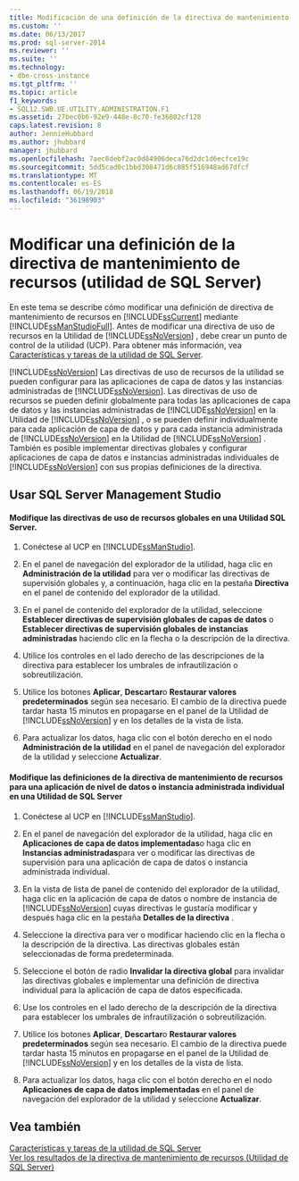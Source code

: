 ```yaml
---
title: Modificación de una definición de la directiva de mantenimiento de recursos (utilidad de SQL Server) | Microsoft Docs
ms.custom: ''
ms.date: 06/13/2017
ms.prod: sql-server-2014
ms.reviewer: ''
ms.suite: ''
ms.technology:
- dbe-cross-instance
ms.tgt_pltfrm: ''
ms.topic: article
f1_keywords:
- SQL12.SWB.UE.UTILITY.ADMINISTRATION.F1
ms.assetid: 27bec0b6-92e9-448e-8c70-fe36802cf128
caps.latest.revision: 8
author: JennieHubbard
ms.author: jhubbard
manager: jhubbard
ms.openlocfilehash: 7aec8debf2ac0d84906deca76d2dc1d6ecfce19c
ms.sourcegitcommit: 5dd5cad0c1bbd308471d6c885f516948ad67dfcf
ms.translationtype: MT
ms.contentlocale: es-ES
ms.lasthandoff: 06/19/2018
ms.locfileid: "36198903"
---
```

# <a name="modify-a-resource-health-policy-definition-sql-server-utility"></a>Modificar una definición de la directiva de mantenimiento de recursos (utilidad de SQL Server)
  En este tema se describe cómo modificar una definición de directiva de mantenimiento de recursos en [!INCLUDE[ssCurrent](../../includes/sscurrent-md.md)] mediante [!INCLUDE[ssManStudioFull](../../includes/ssmanstudiofull-md.md)]. Antes de modificar una directiva de uso de recursos en la Utilidad de [!INCLUDE[ssNoVersion](../../includes/ssnoversion-md.md)] , debe crear un punto de control de la utilidad (UCP). Para obtener más información, vea [Características y tareas de la utilidad de SQL Server](sql-server-utility-features-and-tasks.md).  
  
 [!INCLUDE[ssNoVersion](../../includes/ssnoversion-md.md)] Las directivas de uso de recursos de la utilidad se pueden configurar para las aplicaciones de capa de datos y las instancias administradas de [!INCLUDE[ssNoVersion](../../includes/ssnoversion-md.md)]. Las directivas de uso de recursos se pueden definir globalmente para todas las aplicaciones de capa de datos y las instancias administradas de [!INCLUDE[ssNoVersion](../../includes/ssnoversion-md.md)] en la Utilidad de [!INCLUDE[ssNoVersion](../../includes/ssnoversion-md.md)] , o se pueden definir individualmente para cada aplicación de capa de datos y para cada instancia administrada de [!INCLUDE[ssNoVersion](../../includes/ssnoversion-md.md)] en la Utilidad de [!INCLUDE[ssNoVersion](../../includes/ssnoversion-md.md)] . También es posible implementar directivas globales y configurar aplicaciones de capa de datos e instancias administradas individuales de [!INCLUDE[ssNoVersion](../../includes/ssnoversion-md.md)] con sus propias definiciones de la directiva.  
  
##  <a name="SSMSProcedure"></a> Usar SQL Server Management Studio  
  
#### <a name="modify-global-resource-utilization-policies-in-a-sql-server-utility"></a>Modifique las directivas de uso de recursos globales en una Utilidad SQL Server.  
  
1.  Conéctese al UCP en [!INCLUDE[ssManStudio](../../includes/ssmanstudio-md.md)].  
  
2.  En el panel de navegación del explorador de la utilidad, haga clic en **Administración de la utilidad** para ver o modificar las directivas de supervisión globales y, a continuación, haga clic en la pestaña **Directiva** en el panel de contenido del explorador de la utilidad.  
  
3.  En el panel de contenido del explorador de la utilidad, seleccione **Establecer directivas de supervisión globales de capas de datos** o **Establecer directivas de supervisión globales de instancias administradas** haciendo clic en la flecha o la descripción de la directiva.  
  
4.  Utilice los controles en el lado derecho de las descripciones de la directiva para establecer los umbrales de infrautilización o sobreutilización.  
  
5.  Utilice los botones **Aplicar**, **Descartar**o **Restaurar valores predeterminados** según sea necesario. El cambio de la directiva puede tardar hasta 15 minutos en propagarse en el panel de la Utilidad de [!INCLUDE[ssNoVersion](../../includes/ssnoversion-md.md)] y en los detalles de la vista de lista.  
  
6.  Para actualizar los datos, haga clic con el botón derecho en el nodo **Administración de la utilidad** en el panel de navegación del explorador de la utilidad y seleccione **Actualizar**.  
  
#### <a name="modify-resource-health-policy-definitions-for-an-individual-data-tier-application-or-an-individual-managed-instance-of-sql-server-in-a-sql-server-utility"></a>Modifique las definiciones de la directiva de mantenimiento de recursos para una aplicación de nivel de datos o instancia administrada individual en una Utilidad de SQL Server  
  
1.  Conéctese al UCP en [!INCLUDE[ssManStudio](../../includes/ssmanstudio-md.md)].  
  
2.  En el panel de navegación del explorador de la utilidad, haga clic en **Aplicaciones de capa de datos implementadas**o haga clic en **Instancias administradas**para ver o modificar las directivas de supervisión para una aplicación de capa de datos o instancia administrada individual.  
  
3.  En la vista de lista de panel de contenido del explorador de la utilidad, haga clic en la aplicación de capa de datos o nombre de instancia de [!INCLUDE[ssNoVersion](../../includes/ssnoversion-md.md)] cuyas directivas le gustaría modificar y después haga clic en la pestaña **Detalles de la directiva** .  
  
4.  Seleccione la directiva para ver o modificar haciendo clic en la flecha o la descripción de la directiva. Las directivas globales están seleccionadas de forma predeterminada.  
  
5.  Seleccione el botón de radio **Invalidar la directiva global** para invalidar las directivas globales e implementar una definición de directiva individual para la aplicación de capa de datos especificada.  
  
6.  Use los controles en el lado derecho de la descripción de la directiva para establecer los umbrales de infrautilización o sobreutilización.  
  
7.  Utilice los botones **Aplicar**, **Descartar**o **Restaurar valores predeterminados** según sea necesario. El cambio de la directiva puede tardar hasta 15 minutos en propagarse en el panel de la Utilidad de [!INCLUDE[ssNoVersion](../../includes/ssnoversion-md.md)] y en los detalles de la vista de lista.  
  
8.  Para actualizar los datos, haga clic con el botón derecho en el nodo **Aplicaciones de capa de datos implementadas** en el panel de navegación del explorador de la utilidad y seleccione **Actualizar**.  
  
## <a name="see-also"></a>Vea también  
 [Características y tareas de la utilidad de SQL Server](sql-server-utility-features-and-tasks.md)   
 [Ver los resultados de la directiva de mantenimiento de recursos &#40;Utilidad de SQL Server&#41;](view-resource-health-policy-results-sql-server-utility.md)  
  
  